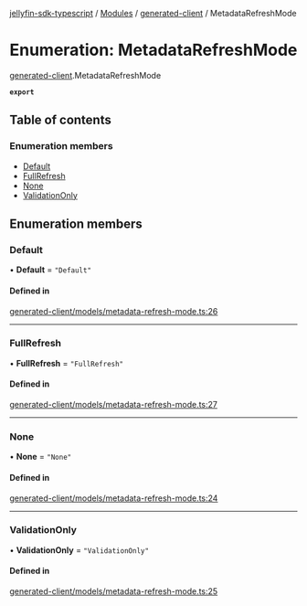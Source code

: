 [jellyfin-sdk-typescript](../README.md) / [Modules](../modules.md) / [generated-client](../modules/generated_client.md) / MetadataRefreshMode

# Enumeration: MetadataRefreshMode

[generated-client](../modules/generated_client.md).MetadataRefreshMode

**`export`**

## Table of contents

### Enumeration members

- [Default](generated_client.MetadataRefreshMode.md#default)
- [FullRefresh](generated_client.MetadataRefreshMode.md#fullrefresh)
- [None](generated_client.MetadataRefreshMode.md#none)
- [ValidationOnly](generated_client.MetadataRefreshMode.md#validationonly)

## Enumeration members

### Default

• **Default** = `"Default"`

#### Defined in

[generated-client/models/metadata-refresh-mode.ts:26](https://github.com/thornbill/jellyfin-sdk-typescript/blob/0f61f16/src/generated-client/models/metadata-refresh-mode.ts#L26)

___

### FullRefresh

• **FullRefresh** = `"FullRefresh"`

#### Defined in

[generated-client/models/metadata-refresh-mode.ts:27](https://github.com/thornbill/jellyfin-sdk-typescript/blob/0f61f16/src/generated-client/models/metadata-refresh-mode.ts#L27)

___

### None

• **None** = `"None"`

#### Defined in

[generated-client/models/metadata-refresh-mode.ts:24](https://github.com/thornbill/jellyfin-sdk-typescript/blob/0f61f16/src/generated-client/models/metadata-refresh-mode.ts#L24)

___

### ValidationOnly

• **ValidationOnly** = `"ValidationOnly"`

#### Defined in

[generated-client/models/metadata-refresh-mode.ts:25](https://github.com/thornbill/jellyfin-sdk-typescript/blob/0f61f16/src/generated-client/models/metadata-refresh-mode.ts#L25)
